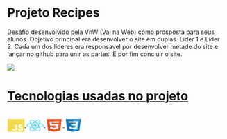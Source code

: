 # Projeto Recipes
Desafio desenvolvido pela VnW (Vai na Web) como prosposta para seus alunos. Objetivo principal era desenvolver o site em duplas. Lider 1 e Lider 2. 
Cada um dos lideres era responsavel por desenvolver metade do site e lançar no github para unir as partes. E por fim concluir o site.

<a href="https://recipesshow.netlify.app/">
<img src="https://lh3.googleusercontent.com/pw/AL9nZEVT1K2M6BadeNAZqiUrlJBLDgpy7H-oSsOXnVfeLI3oGa3LxnaPo09JyuNJXNU_ls7vRIH7q50MSGAGZAvPT1Ey9Qfj8-1iD10gv3ARLfsQ_ij0BClDWoei_7EW12deiBaqXSARg_pxP7onSynnKDXQ=w1896-h884-no?authuser=0"/>

# Tecnologias usadas no projeto
<div style="display: inline_block"><br>
  <img align="center" alt="Joao-Js" height="30" width="40" src="https://raw.githubusercontent.com/devicons/devicon/master/icons/javascript/javascript-plain.svg">
  <img align="center" alt="Joao-React" height="30" width="40" src="https://raw.githubusercontent.com/devicons/devicon/master/icons/react/react-original.svg">
  <img align="center" alt="Joao-HTML" height="30" width="40" src="https://raw.githubusercontent.com/devicons/devicon/master/icons/html5/html5-original.svg">
  <img align="center" alt="Joao-CSS" height="30" width="40" src="https://raw.githubusercontent.com/devicons/devicon/master/icons/css3/css3-original.svg">
</div>
